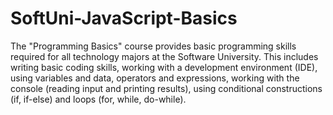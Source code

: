 # SoftUni-JavaScript-Basics
The "Programming Basics" course provides basic programming skills required for all technology majors at the Software University. This includes writing basic coding skills, working with a development environment (IDE), using variables and data, operators and expressions, working with the console (reading input and printing results), using conditional constructions (if, if-else) and loops (for, while, do-while).
